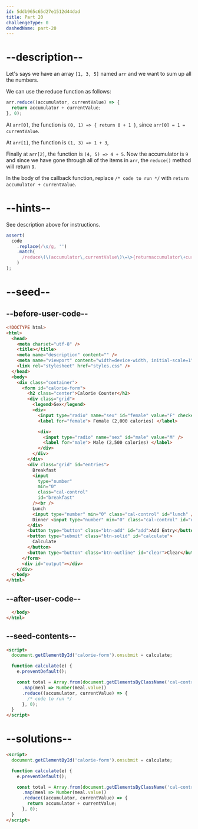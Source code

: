 ```yaml
---
id: 5ddb965c65d27e1512d44dad
title: Part 20
challengeType: 0
dashedName: part-20
---
```


# --description--

Let's says we have an array `[1, 3, 5]` named `arr` and we want to sum up all the numbers.

We can use the reduce function as follows:

```js
arr.reduce((accumulator, currentValue) => {
  return accumulator + currentValue;
}, 0);
```

At `arr[0]`, the function is `(0, 1) => { return 0 + 1 }`, since `arr[0] = 1 = currentValue`.

At `arr[1]`, the function is `(1, 3) => 1 + 3`,

Finally at `arr[2]`, the function is `(4, 5) => 4 + 5`. Now the accumulator is `9` and since we have gone through all of the items in `arr`, the `reduce()` method will return `9`.

In the body of the callback function, replace `/* code to run */` with `return accumulator + currentValue`.

# --hints--

See description above for instructions.

```js
assert(
  code
    .replace(/\s/g, '')
    .match(
      /reduce\(\(accumulator\,currentValue\)\=\>{returnaccumulator\+currentValue\;?},0\)/
    )
);
```

# --seed--

## --before-user-code--

```html
<!DOCTYPE html>
<html>
  <head>
    <meta charset="utf-8" />
    <title></title>
    <meta name="description" content="" />
    <meta name="viewport" content="width=device-width, initial-scale=1" />
    <link rel="stylesheet" href="styles.css" />
  </head>
  <body>
    <div class="container">
      <form id="calorie-form">
        <h2 class="center">Calorie Counter</h2>
        <div class="grid">
          <legend>Sex</legend>
          <div>
            <input type="radio" name="sex" id="female" value="F" checked />
            <label for="female"> Female (2,000 calories) </label>

            <div>
              <input type="radio" name="sex" id="male" value="M" />
              <label for="male"> Male (2,500 calories) </label>
            </div>
          </div>
        </div>
        <div class="grid" id="entries">
          Breakfast
          <input
            type="number"
            min="0"
            class="cal-control"
            id="breakfast"
          /><br />
          Lunch
          <input type="number" min="0" class="cal-control" id="lunch" /><br />
          Dinner <input type="number" min="0" class="cal-control" id="dinner" />
        </div>
        <button type="button" class="btn-add" id="add">Add Entry</button>
        <button type="submit" class="btn-solid" id="calculate">
          Calculate
        </button>
        <button type="button" class="btn-outline" id="clear">Clear</button>
      </form>
      <div id="output"></div>
    </div>
  </body>
</html>
```

## --after-user-code--

```html
  </body>
</html>
```

## --seed-contents--

```html
<script>
  document.getElementById('calorie-form').onsubmit = calculate;

  function calculate(e) {
    e.preventDefault();

    const total = Array.from(document.getElementsByClassName('cal-control'))
      .map(meal => Number(meal.value))
      .reduce((accumulator, currentValue) => {
        /* code to run */
      }, 0);
  }
</script>
```

# --solutions--

```html
<script>
  document.getElementById('calorie-form').onsubmit = calculate;

  function calculate(e) {
    e.preventDefault();

    const total = Array.from(document.getElementsByClassName('cal-control'))
      .map(meal => Number(meal.value))
      .reduce((accumulator, currentValue) => {
        return accumulator + currentValue;
      }, 0);
  }
</script>
```

